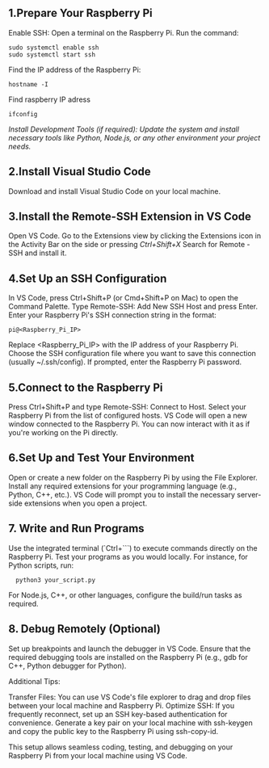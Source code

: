 ## 1.Prepare Your Raspberry Pi

Enable SSH:
Open a terminal on the Raspberry Pi.
Run the command:

```console
sudo systemctl enable ssh
sudo systemctl start ssh
```

Find the IP address of the Raspberry Pi:

        
```console
hostname -I
```

Find raspberry IP adress

```console
ifconfig
```

*Install Development Tools (if required):
Update the system and install necessary tools like Python, Node.js, or any other environment your project needs.*

## 2.Install Visual Studio Code

Download and install Visual Studio Code on your local machine.

## 3.Install the Remote-SSH Extension in VS Code

Open VS Code.
Go to the Extensions view by clicking the Extensions icon in the Activity Bar on the side or pressing *Ctrl+Shift+X*
Search for Remote - SSH and install it.

## 4.Set Up an SSH Configuration

In VS Code, press Ctrl+Shift+P (or Cmd+Shift+P on Mac) to open the Command Palette.
Type Remote-SSH: Add New SSH Host and press Enter.
Enter your Raspberry Pi's SSH connection string in the format:

```console
pi@<Raspberry_Pi_IP>
```

Replace <Raspberry_Pi_IP> with the IP address of your Raspberry Pi.
Choose the SSH configuration file where you want to save this connection (usually ~/.ssh/config).
If prompted, enter the Raspberry Pi password.

## 5.Connect to the Raspberry Pi

Press Ctrl+Shift+P and type Remote-SSH: Connect to Host.
Select your Raspberry Pi from the list of configured hosts.
VS Code will open a new window connected to the Raspberry Pi. You can now interact with it as if you're working on the Pi directly.

## 6.Set Up and Test Your Environment

Open or create a new folder on the Raspberry Pi by using the File Explorer.
Install any required extensions for your programming language (e.g., Python, C++, etc.). VS Code will prompt you to install the necessary server-side extensions when you open a project.

## 7.  Write and Run Programs

Use the integrated terminal (`Ctrl+```) to execute commands directly on the Raspberry Pi.
Test your programs as you would locally. For instance, for Python scripts, run:

  `  python3 your_script.py`

For Node.js, C++, or other languages, configure the build/run tasks as required.

## 8. Debug Remotely (Optional)

Set up breakpoints and launch the debugger in VS Code.
Ensure that the required debugging tools are installed on the Raspberry Pi (e.g., gdb for C++, Python debugger for Python).

Additional Tips:

Transfer Files: You can use VS Code's file explorer to drag and drop files between your local machine and Raspberry Pi.
Optimize SSH: If you frequently reconnect, set up an SSH key-based authentication for convenience. Generate a key pair on your local machine with ssh-keygen and copy the public key to the Raspberry Pi using ssh-copy-id.

This setup allows seamless coding, testing, and debugging on your Raspberry Pi from your local machine using VS Code.

